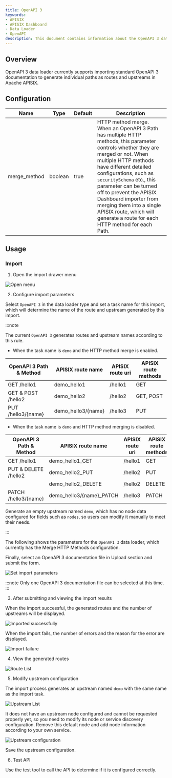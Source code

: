 ```yaml
---
title: OpenAPI 3
keywords:
- APISIX
- APISIX Dashboard
- Data Loader
- OpenAPI
description: This document contains information about the OpenAPI 3 data loader.
---
```


<!--
#
# Licensed to the Apache Software Foundation (ASF) under one or more
# contributor license agreements.  See the NOTICE file distributed with
# this work for additional information regarding copyright ownership.
# The ASF licenses this file to You under the Apache License, Version 2.0
# (the "License"); you may not use this file except in compliance with
# the License.  You may obtain a copy of the License at
#
#     http://www.apache.org/licenses/LICENSE-2.0
#
# Unless required by applicable law or agreed to in writing, software
# distributed under the License is distributed on an "AS IS" BASIS,
# WITHOUT WARRANTIES OR CONDITIONS OF ANY KIND, either express or implied.
# See the License for the specific language governing permissions and
# limitations under the License.
#
-->

## Overview

OpenAPI 3 data loader currently supports importing standard OpenAPI 3 documentation to generate individual paths as routes and upstreams in Apache APISIX.

## Configuration

| Name         | Type    | Default | Description                                                                                                                                                                                                                                                                                                                                                                                                            |
|--------------|---------|---------|------------------------------------------------------------------------------------------------------------------------------------------------------------------------------------------------------------------------------------------------------------------------------------------------------------------------------------------------------------------------------------------------------------------------|
| merge_method | boolean | true    | HTTP method merge. When an OpenAPI 3 Path has multiple HTTP methods, this parameter controls whether they are merged or not. When multiple HTTP methods have different detailed configurations, such as `securitySchema` etc., this parameter can be turned off to prevent the APISIX Dashboard importer from merging them into a single APISIX route, which will generate a route for each HTTP method for each Path. |

## Usage

### Import

1. Open the import drawer menu

![Open menu](../../../../assets/images/modules/data_loader/intro.png)

2. Configure import parameters

Select `OpenAPI 3` in the data loader type and set a task name for this import, which will determine the name of the route and upstream generated by this import.

:::note

The current `OpenAPI 3` generates routes and upstream names according to this rule.

- When the task name is `demo` and the HTTP method merge is enabled.

| OpenAPI 3 Path & Method | APISIX route name  | APISIX route uri | APISIX route methods |
|-------------------------|--------------------|------------------|----------------------|
| GET /hello1             | demo_hello1        | /hello1          | GET                  |
| GET & POST /hello2      | demo_hello2        | /hello2          | GET, POST            |
| PUT /hello3/{name}      | demo_hello3/{name} | /hello3          | PUT                  |

- When the task name is `demo` and HTTP method merging is disabled.

| OpenAPI 3 Path & Method | APISIX route name        | APISIX route uri | APISIX route methods |
|-------------------------|--------------------------|------------------|----------------------|
| GET /hello1             | demo_hello1_GET          | /hello1          | GET                  |
| PUT & DELETE /hello2    | demo_hello2_PUT          | /hello2          | PUT                  |
|                         | demo_hello2_DELETE       | /hello2          | DELETE               |
| PATCH /hello3/{name}    | demo_hello3/{name}_PATCH | /hello3          | PATCH                |

Generate an empty upstream named `demo`, which has no node data configured for fields such as `nodes`, so users can modify it manually to meet their needs.

:::

The following shows the parameters for the `OpenAPI 3` data loader, which currently has the Merge HTTP Methods configuration.

Finally, select an OpenAPI 3 documentation file in Upload section and submit the form.

![Set import parameters](../../../../assets/images/modules/data_loader/openapi3-1.png)

:::note
Only one OpenAPI 3 documentation file can be selected at this time.
:::

3. After submitting and viewing the import results

When the import successful, the generated routes and the number of upstreams will be displayed.

![Imported successfully](../../../../assets/images/modules/data_loader/openapi3-2.png)

When the import fails, the number of errors and the reason for the error are displayed.

![Import failure](../../../../assets/images/modules/data_loader/openapi3-3.png)

4. View the generated routes

![Route List](../../../../assets/images/modules/data_loader/openapi3-4.png)

5. Modify upstream configuration

The import process generates an upstream named `demo` with the same name as the import task.

![Upstream List](../../../../assets/images/modules/data_loader/openapi3-5.png)

It does not have an upstream node configured and cannot be requested properly yet, so you need to modify its node or service discovery configuration. Remove this default node and add node information according to your own service.

![Upstream configuration](../../../../assets/images/modules/data_loader/openapi3-6.png)

Save the upstream configuration.

6. Test API

Use the test tool to call the API to determine if it is configured correctly.
